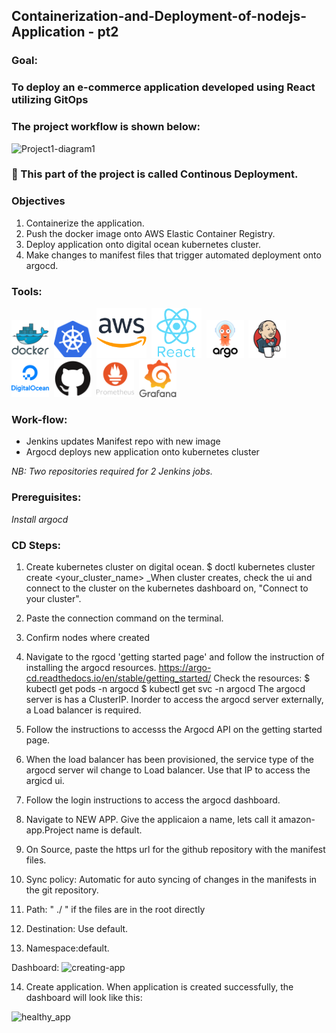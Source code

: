 ## Containerization-and-Deployment-of-nodejs-Application - pt2

### Goal:

### To deploy an e-commerce application developed using React utilizing GitOps 

### The project workflow is shown below:


  ![Project1-diagram1](https://github.com/Noettie/End-to-End-automated-CI-CD-Pipeline-utilizing-GitOps-PART-ONE/assets/108426517/b56293f8-f11e-4745-80eb-edb06a1f4eb1) 


  
 ### :bookmark: This part of the project is called Continous Deployment. 

### Objectives

1. Containerize the application.
2. Push the docker image onto AWS Elastic Container Registry.
3. Deploy application onto digital ocean kubernetes cluster.
4. Make changes to manifest files that trigger automated deployment onto argocd.

### Tools:

<div>
  <img src="https://github.com/devicons/devicon/blob/master/icons/docker/docker-original-wordmark.svg" width="60"/>&nbsp;
  <img src="https://github.com/devicons/devicon/blob/master/icons/kubernetes/kubernetes-plain.svg" width="60"/>&nbsp;
  <img src="https://github.com/devicons/devicon/blob/master/icons/amazonwebservices/amazonwebservices-original-wordmark.svg" width="80"/>&nbsp;
  <img src="https://github.com/devicons/devicon/blob/master/icons/react/react-original-wordmark.svg" width="80"/>&nbsp;
  <img src="https://github.com/devicons/devicon/blob/master/icons/argocd/argocd-original-wordmark.svg" width="60"/>&nbsp;
  <img src="https://github.com/devicons/devicon/blob/master/icons/jenkins/jenkins-original.svg" width="60"/>&nbsp;
  <img src="https://github.com/devicons/devicon/blob/master/icons/digitalocean/digitalocean-original-wordmark.svg" width="60"/>&nbsp;
  <img src="https://github.com/devicons/devicon/blob/master/icons/github/github-original.svg" width="60"/>&nbsp;
  <img src="https://github.com/devicons/devicon/blob/master/icons/prometheus/prometheus-original-wordmark.svg" width="60"/>&nbsp;
  <img src="https://github.com/devicons/devicon/blob/master/icons/grafana/grafana-original-wordmark.svg"  width="60"/>&nbsp;
<div>

### Work-flow:
* Jenkins updates Manifest repo with new image
* Argocd deploys new application onto kubernetes cluster

_NB: Two repositories required for 2 Jenkins jobs._
### Prereguisites:
_Install argocd_

### CD Steps:

1. Create kubernetes cluster on digital ocean.
$ doctl kubernetes cluster create <your_cluster_name>
_When cluster creates, check the ui and connect to the cluster on the kubernetes dashboard on, "Connect to your cluster".
2. Paste the connection command on the terminal.
3. Confirm nodes where created
4. Navigate to the rgocd 'getting started page' and follow the instruction of installing the argocd resources. 
https://argo-cd.readthedocs.io/en/stable/getting_started/
Check the resources:
$ kubectl get pods -n argocd
$ kubectl get svc -n argocd
The argocd server is has a ClusterIP. Inorder to access the argocd server externally, a Load balancer is required.
5. Follow the instructions to accesss the Argocd API on the getting started page.
6. When the load balancer has been provisioned, the service type of the argocd server wil change to Load balancer. Use that IP to access the argicd ui.
7. Follow the login instructions to access the argocd dashboard.

8. Navigate to NEW APP. Give the applicaion a name, lets call it amazon-app.Project name is default.
9. On Source, paste the https url for the github repository with the manifest files.
10. Sync policy: Automatic for auto syncing of changes in the manifests in the git repository.
11. Path: " ./ " if the files are in the root directly
12. Destination: Use default.
13. Namespace:default.

Dashboard:
![creating-app](https://github.com/Noettie/End-to-End-automated-CI-CD-Pipeline-utilizing-GitOps-PART-ONE/assets/108426517/92cebb14-8e26-4666-97dd-bfaa0dbb43b9)

14. Create application. When application is created successfully, the dashboard will look like this:

![healthy_app](https://github.com/Noettie/End-to-End-automated-CI-CD-Pipeline-utilizing-GitOps-PART-ONE/assets/108426517/cdfcf01d-80c2-4e3c-8108-90794701d96a)


   
 









  
